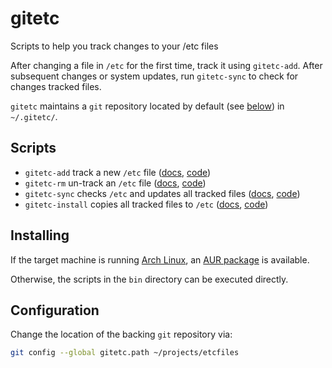 # gitetc
Scripts to help you track changes to your /etc files

After changing a file in `/etc` for the first time, track it using
`gitetc-add`. After subsequent changes or system updates, run `gitetc-sync` to
check for changes tracked files.

`gitetc` maintains a `git` repository located by default (see
[below](#configuration)) in `~/.gitetc/`.

## Scripts
* `gitetc-add` track a new `/etc` file
  ([docs](doc/gitetc-add.md), [code](bin/gitetc-add))
* `gitetc-rm` un-track an `/etc` file
  ([docs](doc/gitetc-rm.md), [code](bin/gitetc-rm))
* `gitetc-sync` checks `/etc` and updates all tracked files
  ([docs](doc/gitetc-sync.md), [code](bin/gitetc-sync))
* `gitetc-install` copies all tracked files to `/etc`
  ([docs](doc/gitetc-install.md), [code](bin/gitetc-install))

## Installing
If the target machine is running [Arch Linux](https://www.archlinux.org/),
an [AUR package](https://aur.archlinux.org/packages/gitetc/) is
available.

Otherwise, the scripts in the `bin` directory can be executed directly.

## Configuration
Change the location of the backing `git` repository via:
```sh
git config --global gitetc.path ~/projects/etcfiles
```
